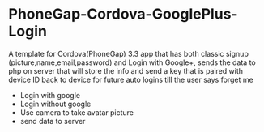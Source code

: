 PhoneGap-Cordova-GooglePlus-Login
=================================

A template for Cordova(PhoneGap) 3.3 app that has both classic signup (picture,name,email,password) and Login with Google+, sends the data to php on server that will store the info and send a key that is paired with device ID back to device for future auto logins till the user says forget me

- Login with google
- Login without google
- Use camera to take avatar picture
- send data to server
